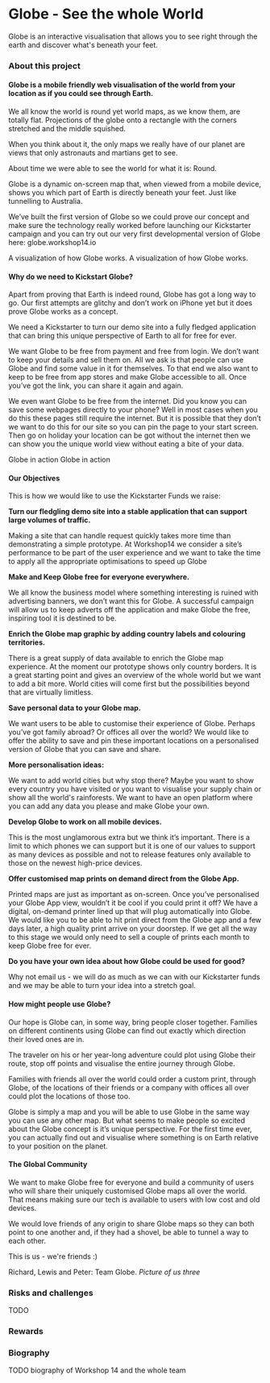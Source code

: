 # Globe - See the whole World

Globe is an interactive visualisation that allows you to see right through the earth and discover what's beneath your feet.

### About this project

#### Globe is a mobile friendly web visualisation of the world from your location as if you could see through Earth.  

We all know the world is round yet world maps, as we know them, are totally flat. Projections of the globe onto a rectangle with the corners stretched and the middle squished. 

 When you think about it, the only maps we really have of our planet are views that only astronauts and martians get to see. 

 About time we were able to see the world for what it is: Round. 

 Globe is a dynamic on-screen map that, when viewed from a mobile device, shows you which part of Earth is directly beneath your feet. Just like tunnelling to Australia. 

 We’ve built the first version of Globe so we could prove our concept and make sure the technology really worked before launching our Kickstarter campaign and you can try out our very first developmental version of Globe here: globe.workshop14.io

A visualization of how Globe works. 
A visualization of how Globe works.

#### Why do we need to Kickstart Globe?  

Apart from proving that Earth is indeed round, Globe has got a long way to go. Our first attempts are glitchy and don’t work on iPhone yet but it does prove Globe works as a concept.

We need a Kickstarter to turn our demo site into a fully fledged application that can bring this unique perspective of Earth to all for free for ever. 

 We want Globe to be free from payment and free from login. We don’t want to keep your details and sell them on. All we ask is that people can use Globe and find some value in it for themselves. To that end we also want to keep to be free from app stores and make Globe accessible to all. Once you’ve got the link, you can share it again and again. 

 We even want Globe to be free from the internet. Did you know you can save some webpages directly to your phone? Well in most cases when you do this these pages still require the internet. But it is possible that they don’t we want to do this for our site so you can pin the page to your start screen. Then go on holiday your location can be got without the internet then we can show you the unique world view without eating a bite of your data. 

Globe in action 
Globe in action

#### Our Objectives

This is how we would like to use the Kickstarter Funds we raise:

**Turn our fledgling demo site into a stable application that can support large volumes of traffic.**

Making a site that can handle request quickly takes more time than demonstrating a simple prototype. At Workshop14 we consider a site’s performance to be part of the user experience and we want to take the time to apply all the appropriate optimisations to speed up Globe

**Make and Keep Globe free for everyone everywhere.**

We all know the business model where something interesting is ruined with advertising banners, we don’t want this for Globe. A successful campaign will allow us to keep adverts off the application and make Globe the free, inspiring tool it is destined to be.

**Enrich the Globe map graphic by adding country labels and colouring territories.**

There is a great supply of data available to enrich the Globe map experience. At the moment our prototype shows only country borders. It is a great starting point and gives an overview of the whole world but we want to add a bit more. World cities will come first but the possibilities beyond that are virtually limitless.

**Save personal data to your Globe map.**

We want users to be able to customise their experience of Globe. Perhaps you’ve got family abroad? Or offices all over the world? We would like to offer the ability to save and pin these important locations on a personalised version of Globe that you can save and share.

**More personalisation ideas:**

We want to add world cities but why stop there? Maybe you want to show every country you have visited or you want to visualise your supply chain or show all the world's rainforests. We want to have an open platform where you can add any data you please and make Globe your own.

**Develop Globe to work on all mobile devices.**

This is the most unglamorous extra but we think it’s important. There is a limit to which phones we can support but it is one of our values to support as many devices as possible and not to release features only available to those on the newest high-price devices.

**Offer customised map prints on demand direct from the Globe App.**

Printed maps are just as important as on-screen. Once you’ve personalised your Globe App view, wouldn’t it be cool if you could print it off? We have a digital, on-demand printer lined up that will plug automatically into Globe. We would like you to be able to hit print direct from the Globe app and a few days later, a high quality print arrive on your doorstep. If we get all the way to this stage we would only need to sell a couple of prints each month to keep Globe free for ever.

**Do you have your own idea about how Globe could be used for good?**

Why not email us - we will do as much as we can with our Kickstarter funds and we may be able to turn your idea into a stretch goal.

#### How might people use Globe? 

Our hope is Globe can, in some way, bring people closer together. Families on different continents using Globe can find out exactly which direction their loved ones are in. 

The traveler on his or her year-long adventure could plot using Globe their route, stop off points and visualise the entire journey through Globe. 

Families with friends all over the world could order a custom print, through Globe, of the locations of their friends or a company with offices all over could plot the locations of those too. 

Globe is simply a map and you will be able to use Globe in the same way you can use any other map. But what seems to make people so excited about the Globe concept is it’s unique perspective. For the first time ever, you can actually find out and visualise where something is on Earth relative to your position on the planet. 

#### The Global Community 

We want to make Globe free for everyone and build a community of users who will share their uniquely customised Globe maps all over the world.  That means making sure our tech is available to users with low cost and old devices.

We would love friends of any origin to share Globe maps so they can both point to one another and, if they had a shovel, be able to tunnel a way to each other. 

This is us - we're friends :)

Richard, Lewis and Peter: Team Globe. 
*Picture of us three*

### Risks and challenges

TODO

### Rewards



### Biography

TODO biography of Workshop 14 and the whole team


